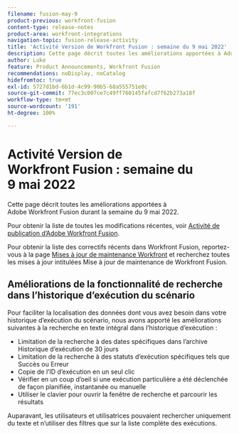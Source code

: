```yaml
---
filename: fusion-may-9
product-previous: workfront-fusion
content-type: release-notes
product-area: workfront-integrations
navigation-topic: fusion-release-activity
title: 'Activité Version de Workfront Fusion : semaine du 9 mai 2022'
description: Cette page décrit toutes les améliorations apportées à Adobe Workfront Fusion durant la semaine du 9 mai 2022.
author: Luke
feature: Product Announcements, Workfront Fusion
recommendations: noDisplay, noCatalog
hidefromtoc: true
exl-id: 5727d1bd-6b1d-4c99-90b5-68a555751e8c
source-git-commit: 77ec3c007ce7c49ff760145fafcd7f62b273a18f
workflow-type: tm+mt
source-wordcount: '191'
ht-degree: 100%

---
```


# Activité Version de Workfront Fusion : semaine du 9 mai 2022

Cette page décrit toutes les améliorations apportées à Adobe Workfront Fusion durant la semaine du 9 mai 2022.

Pour obtenir la liste de toutes les modifications récentes, voir [Activité de publication d’Adobe Workfront Fusion](/help/workfront-fusion/fusion-product-releases/fusion-release-activity.md).

Pour obtenir la liste des correctifs récents dans Workfront Fusion, reportez-vous à la page [Mises à jour de maintenance Workfront](https://experienceleague.adobe.com/docs/workfront-known-issues/releases/current-updates.html?lang=fr) et recherchez toutes les mises à jour intitulées Mise à jour de maintenance de Workfront Fusion.


## Améliorations de la fonctionnalité de recherche dans l’historique d’exécution du scénario

Pour faciliter la localisation des données dont vous avez besoin dans votre historique d’exécution du scénario, nous avons apporté les améliorations suivantes à la recherche en texte intégral dans l’historique d’exécution :

* Limitation de la recherche à des dates spécifiques dans l’archive Historique d’exécution de 30 jours
* Limitation de la recherche à des statuts d’exécution spécifiques tels que Succès ou Erreur
* Copie de l’ID d’exécution en un seul clic
* Vérifier en un coup d’oeil si une exécution particulière a été déclenchée de façon planifiée, instantanée ou manuelle
* Utiliser le clavier pour ouvrir la fenêtre de recherche et parcourir les résultats

Auparavant, les utilisateurs et utilisatrices pouvaient rechercher uniquement du texte et n’utiliser des filtres que sur la liste complète des exécutions.
